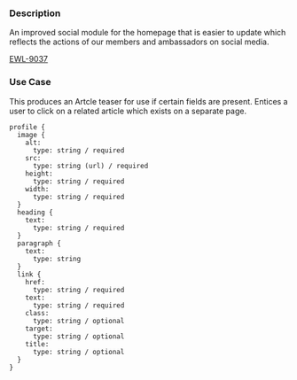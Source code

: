 ### Description
An improved social module for the homepage that is easier to update which reflects the actions of our members and ambassadors on social media.

[EWL-9037](https://issues.ama-assn.org/browse/EWL-9037)


### Use Case
This produces an Artcle teaser for use if certain fields are present. Entices a user to click on a related article which exists on a separate page.

~~~
profile {
  image {
    alt:
      type: string / required
    src:
      type: string (url) / required
    height:
      type: string / required
    width:
      type: string / required
  }
  heading {
    text:
      type: string / required
  }
  paragraph {
    text:
      type: string
  }
  link {
    href:
      type: string / required
    text:
      type: string / required
    class:
      type: string / optional
    target:
      type: string / optional
    title:
      type: string / optional
  }
}
~~~
